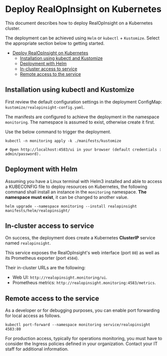 # Deploy RealOpInsight on Kubernetes
This document describes how to deploy RealOpInsight on a Kubernetes cluster.

The deployment can be achieved using `Helm` or `kubectl` + `Kustomize`. Select the appropriate section below to getting started.

- [Deploy RealOpInsight on Kubernetes](#deploy-realopinsight-on-kubernetes)
  - [Installation using kubectl and Kustomize](#installation-using-kubectl-and-kustomize)
  - [Deployment with Helm](#deployment-with-helm)
  - [In-cluster access to service](#in-cluster-access-to-service)
  - [Remote access to the service](#remote-access-to-the-service)

## Installation using kubectl and Kustomize
First review the default configuration settings in the deployment ConfigMap: `kustomize/realopinsight-config.yaml`.

The manifests are configured to achieve the deployment in the namespace `monitoring`. The namespace is assumed to exist, otherwise create it first.

Use the below command to trigger the deployment.

```shell
kubectl -n monitoring apply -k ./manifests/kustomize

# Open http://localhost:4583/ui in your browser (default credentials : admin/password).
```

## Deployment with Helm
Assuming you have a Linux terminal with Helm3 installed and able to access a KUBECONFIG file to deploy resources on Kubernetes, the following command shall install an instance in the `monitoring` namespace. **The namespace must exist**, it can be changed to another value.

```shell
helm upgrade --namespace monitoring --install realopinsight manifests/helm/realopinsight/
```

## In-cluster access to service
On success, the deployment does create a Kubernetes **ClusterIP** service named `realopinsight`.

This service exposes the RealOpInsight's web interface (port `80`) as well as its Prometheus exporter (port `4584`).

Their in-cluster URLs are the following:
  * Web UI: `http://realopinsight.monitoring/ui`.
  * Prometheus metrics: `http://realopinsight.monitoring:4583/metrics`.


## Remote access to the service
As a developer or for debugging purposes, you can enable port forwarding for local access as follows.

```shell
kubectl port-forward --namespace monitoring service/realopinsight 4583:80
```

For production access, typically for operations monitoring, you must have to consider the Ingress policies defined in your organization. Contact your IT staff for additional information.

